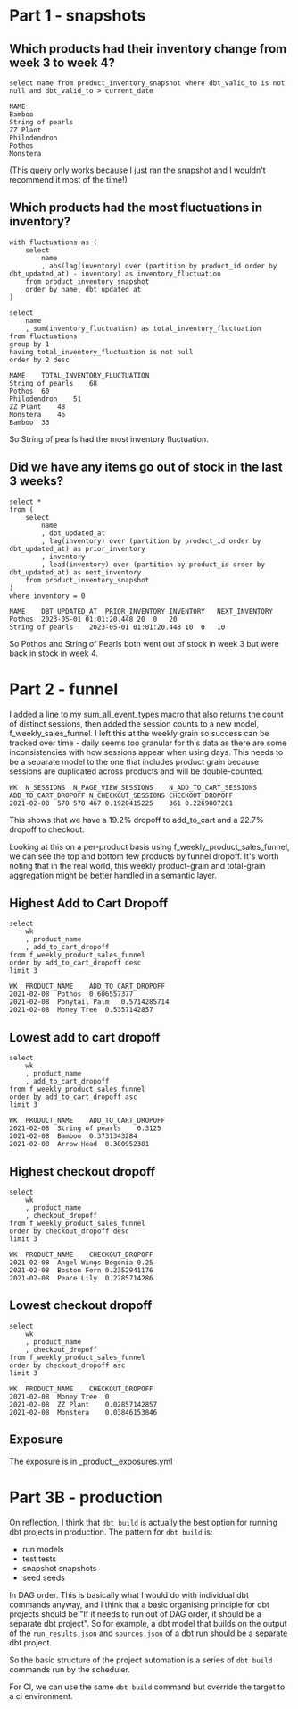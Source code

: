 # Part 1 - snapshots

## Which products had their inventory change from week 3 to week 4? 

```
select name from product_inventory_snapshot where dbt_valid_to is not null and dbt_valid_to > current_date
```

```
NAME
Bamboo
String of pearls
ZZ Plant
Philodendron
Pothos
Monstera
```

(This query only works because I just ran the snapshot and I wouldn't recommend it most of the time!)

## Which products had the most fluctuations in inventory? 

```
with fluctuations as (
    select
        name
        , abs(lag(inventory) over (partition by product_id order by dbt_updated_at) - inventory) as inventory_fluctuation
    from product_inventory_snapshot 
    order by name, dbt_updated_at
)

select
    name
    , sum(inventory_fluctuation) as total_inventory_fluctuation
from fluctuations
group by 1
having total_inventory_fluctuation is not null
order by 2 desc
```

```
NAME	TOTAL_INVENTORY_FLUCTUATION
String of pearls	68
Pothos	60
Philodendron	51
ZZ Plant	48
Monstera	46
Bamboo	33
```

So String of pearls had the most inventory fluctuation.

## Did we have any items go out of stock in the last 3 weeks? 

```
select *
from (
    select 
        name
        , dbt_updated_at
        , lag(inventory) over (partition by product_id order by dbt_updated_at) as prior_inventory 
        , inventory
        , lead(inventory) over (partition by product_id order by dbt_updated_at) as next_inventory
    from product_inventory_snapshot 
)
where inventory = 0
```

```
NAME	DBT_UPDATED_AT	PRIOR_INVENTORY	INVENTORY	NEXT_INVENTORY
Pothos	2023-05-01 01:01:20.448	20	0	20
String of pearls	2023-05-01 01:01:20.448	10	0	10
```

So Pothos and String of Pearls both went out of stock in week 3 but were back in stock in week 4.

# Part 2 - funnel

I added a line to my sum_all_event_types macro that also returns the count of distinct sessions, then added the session counts to a new model, f_weekly_sales_funnel. I left this at the weekly grain so success can be tracked over time - daily seems too granular for this data as there are some inconsistencies with how sessions appear when using days. This needs to be a separate model to the one that includes product grain because sessions are duplicated across products and will be double-counted.

```
WK	N_SESSIONS	N_PAGE_VIEW_SESSIONS	N_ADD_TO_CART_SESSIONS	ADD_TO_CART_DROPOFF	N_CHECKOUT_SESSIONS	CHECKOUT_DROPOFF
2021-02-08	578	578	467	0.1920415225	361	0.2269807281
```

This shows that we have a 19.2% dropoff to add_to_cart and a 22.7% dropoff to checkout.

Looking at this on a per-product basis using f_weekly_product_sales_funnel, we can see the top and bottom few products by funnel dropoff. It's worth noting that in the real world, this weekly product-grain and total-grain aggregation might be better handled in a semantic layer.

## Highest Add to Cart Dropoff

```
select 
    wk
    , product_name
    , add_to_cart_dropoff
from f_weekly_product_sales_funnel
order by add_to_cart_dropoff desc
limit 3
```

```
WK	PRODUCT_NAME	ADD_TO_CART_DROPOFF
2021-02-08	Pothos	0.606557377
2021-02-08	Ponytail Palm	0.5714285714
2021-02-08	Money Tree	0.5357142857
```

## Lowest add to cart dropoff

```
select 
    wk
    , product_name
    , add_to_cart_dropoff
from f_weekly_product_sales_funnel
order by add_to_cart_dropoff asc
limit 3
```

```
WK	PRODUCT_NAME	ADD_TO_CART_DROPOFF
2021-02-08	String of pearls	0.3125
2021-02-08	Bamboo	0.3731343284
2021-02-08	Arrow Head	0.380952381
```

## Highest checkout dropoff

```
select 
    wk
    , product_name
    , checkout_dropoff
from f_weekly_product_sales_funnel
order by checkout_dropoff desc
limit 3
```

```
WK	PRODUCT_NAME	CHECKOUT_DROPOFF
2021-02-08	Angel Wings Begonia	0.25
2021-02-08	Boston Fern	0.2352941176
2021-02-08	Peace Lily	0.2285714286
```

## Lowest checkout dropoff

```
select 
    wk
    , product_name
    , checkout_dropoff
from f_weekly_product_sales_funnel
order by checkout_dropoff asc
limit 3
```

```
WK	PRODUCT_NAME	CHECKOUT_DROPOFF
2021-02-08	Money Tree	0
2021-02-08	ZZ Plant	0.02857142857
2021-02-08	Monstera	0.03846153846
```

## Exposure
The exposure is in _product__exposures.yml

# Part 3B - production

On reflection, I think that `dbt build` is actually the best option for running dbt projects in production. The pattern for `dbt build` is:

* run models
* test tests
* snapshot snapshots
* seed seeds

In DAG order. This is basically what I would do with individual dbt commands anyway, and I think that a basic organising principle for dbt projects should be "If it needs to run out of DAG order, it should be a separate dbt project". So for example, a dbt model that builds on the output of the `run_results.json` and `sources.json` of a dbt run should be a separate dbt project.

So the basic structure of the project automation is a series of `dbt build` commands run by the scheduler.

For CI, we can use the same `dbt build` command but override the target to a ci environment.